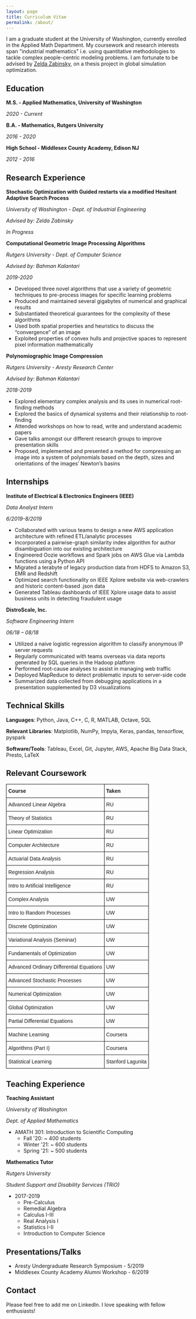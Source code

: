 ```yaml
---
layout: page
title: Curriculum Vitae
permalink: /about/
---
```



I am a graduate student at the University of Washington, currently enrolled in the Applied Math Department. My coursework and research interests span "industrial mathematics" i.e. using quantitative methodologies to tackle complex people-centric modeling problems. I am fortunate to be advised by [Zelda Zabinsky](http://faculty.washington.edu/zelda/), on a thesis project in global simulation optimization.

## Education

**M.S. - Applied Mathematics, University of Washington**

*2020 - Current*

**B.A. - Mathematics, Rutgers University**

*2016 - 2020*

**High School - Middlesex County Academy, Edison NJ**

*2012 - 2016*


## Research Experience

**Stochastic Optimization with Guided restarts via a modified Hesitant Adaptive Search Process**

*University of Washington - Dept. of Industrial Engineering*

*Advised by: Zelda Zabinsky*

*In Progress*

**Computational Geometric Image Processing Algorithms**

*Rutgers University - Dept. of Computer Science*

*Advised by: Bahman Kalantari*

*2019-2020*

  * Developed three novel algorithms that use a variety of geometric techniques to pre-process images for specific learning problems
  * Produced and maintained several gigabytes of numerical and graphical results
  * Substantiated theoretical guarantees for the complexity of these algorithms
  * Used both spatial properties and heuristics to discuss the “convergence” of an image
  * Exploited properties of convex hulls and projective spaces to represent pixel information mathematically

**Polynomiographic Image Compression**

*Rutgers University - Aresty Research Center*

*Advised by: Bahman Kalantari*

*2018-2019*

  * Explored elementary complex analysis and its uses in numerical root-finding methods
  * Explored the basics of dynamical systems and their relationship to root-finding
  * Attended workshops on how to read, write and understand academic papers
  * Gave talks amongst our different research groups to improve presentation skills
  * Proposed, implemented and presented a method for compressing an image into a system of polynomials based on the depth, sizes and orientations of the images’ Newton’s basins

## Internships

**Institute of Electrical & Electronics Engineers (IEEE)**

*Data Analyst Intern*

*6/2019-8/2019*

  * Collaborated with various teams to design a new AWS application architecture with refined ETL/analytic processes
  * Incorporated a pairwise-graph similarity index algorithm for author disambiguation into our existing architecture
  * Engineered Oozie workflows and Spark jobs on AWS Glue via Lambda functions using a Python API
  * Migrated a terabyte of legacy production data from HDFS to Amazon S3, EMR and Redshift  
  * Optimized search functionality on IEEE Xplore website via web-crawlers and historic content-based .json data
  * Generated Tableau dashboards of IEEE Xplore usage data to assist business units in detecting fraudulent usage

**DistroScale, Inc.**	 	 	 

*Software Engineering Intern*

*06/18 – 08/18*

  * Utilized a naive logistic regression algorithm to classify anonymous IP server requests
  * Regularly communicated with teams overseas via data reports generated by SQL queries in the Hadoop platform  
  * Performed root-cause analyses to assist in managing web traffic
  * Deployed MapReduce to detect problematic inputs to server-side code
  * Summarized data collected from debugging applications in a presentation supplemented by D3 visualizations  

## Technical Skills

**Languages**: Python, Java, C++, C, R, MATLAB, Octave, SQL

**Relevant Libraries**: Matplotlib, NumPy, Impyla, Keras, pandas, tensorflow, pyspark

**Software/Tools**: Tableau, Excel, Git, Jupyter, AWS, Apache Big Data Stack, Presto, LaTeX

## Relevant Coursework

<!--
| Course        | Taken at      | Grade |
| :------------- |:-------------| :-----|
| Advanced Linear Algebra       | RU  | B+|
| Theory of Statistics          | RU  | A |
| Linear Optimization           | RU  | A |
| Computer Architecture         | RU  | B+|
| Actuarial Data Analysis       | RU  | A |
| Regression Analysis           | RU  | A |
| Intro to AI                   | RU  | A |
| Complex Analysis              | UW  | 3.8 |
| Intro to Random Processes     | UW  | 3.9 |
| Discrete Optimization         | UW  | 3.9 |
| Variational Analysis (Seminar)| UW  | 4.0 |
| Fundamentals of Optimization  | UW  | 4.0 |
| Advanced Ordinary Differential Equations | UW  | 4.0 |
| Advanced Stochastic Processes | UW | 3.7 |
| Numerical Optimization | UW | - |
| Global Optimization | UW | - |
| Partial Differential Equations | UW | - |
| Machine Learning | Coursera | Certificate |
| Algorithms (Part I) | Coursera | - |
| Statistical Learning | Stanford Lagunita | Certificate |
-->

<style type="text/css">
.tg  {border-collapse:collapse;border-spacing:0;}
.tg td{border-color:black;border-style:solid;border-width:1px;font-family:Arial, sans-serif;font-size:14px;
  overflow:hidden;padding:10px 5px;word-break:normal;}
.tg th{border-color:black;border-style:solid;border-width:1px;font-family:Arial, sans-serif;font-size:14px;
  font-weight:normal;overflow:hidden;padding:10px 5px;word-break:normal;}
.tg .tg-1wig{font-weight:bold;text-align:left;vertical-align:top}
.tg .tg-0lax{text-align:left;vertical-align:top}
</style>
<table class="tg">
<thead>
  <tr>
    <th class="tg-1wig">Course</th>
    <th class="tg-1wig">Taken </th>
    <!--th class="tg-1wig">Grade</th-->
  </tr>
</thead>
<tbody>
  <tr>
    <td class="tg-0lax">Advanced Linear Algebra</td>
    <td class="tg-0lax">RU</td>
    <!--td class="tg-0lax">B+</td-->
  </tr>
  <tr>
    <td class="tg-0lax">Theory of Statistics</td>
    <td class="tg-0lax">RU</td>
    <!--td class="tg-0lax">A</td-->
  </tr>
  <tr>
    <td class="tg-0lax">Linear Optimization</td>
    <td class="tg-0lax">RU</td>
    <!--td class="tg-0lax">A</td-->
  </tr>
  <tr>
    <td class="tg-0lax">Computer Architecture</td>
    <td class="tg-0lax">RU</td>
    <!--td class="tg-0lax">B+</td-->
  </tr>
  <tr>
    <td class="tg-0lax">Actuarial Data Analysis</td>
    <td class="tg-0lax">RU</td>
    <!--td class="tg-0lax">A</td-->
  </tr>
  <tr>
    <td class="tg-0lax">Regression Analysis</td>
    <td class="tg-0lax">RU</td>
    <!--td class="tg-0lax">A</td-->
  </tr>
  <tr>
    <td class="tg-0lax">Intro to Artificial Intelligence</td>
    <td class="tg-0lax">RU </td>
    <!--td class="tg-0lax">A</td-->
  </tr>
  <tr>
    <td class="tg-0lax">Complex Analysis</td>
    <td class="tg-0lax">UW </td>
    <!--td class="tg-0lax">3.8</td-->
  </tr>
  <tr>
    <td class="tg-0lax">Intro to Random Processes</td>
    <td class="tg-0lax">UW</td>
    <!--td class="tg-0lax">3.9</td-->
  </tr>
  <tr>
    <td class="tg-0lax">Discrete Optimization</td>
    <td class="tg-0lax">UW</td>
    <!--td class="tg-0lax">3.9</td-->
  </tr>
  <tr>
    <td class="tg-0lax">Variational Analysis (Seminar)</td>
    <td class="tg-0lax">UW</td>
    <!--td class="tg-0lax">4.0</td-->
  </tr>
  <tr>
    <td class="tg-0lax">Fundamentals of Optimization</td>
    <td class="tg-0lax">UW</td>
    <!--td class="tg-0lax">4.0</td-->
  </tr>
  <tr>
    <td class="tg-0lax">Advanced Ordinary Differential Equations</td>
    <td class="tg-0lax">UW</td>
    <!--td class="tg-0lax">4.0</td-->
  </tr>
  <tr>
    <td class="tg-0lax">Advanced Stochastic Processes </td>
    <td class="tg-0lax">UW </td>
    <!--td class="tg-0lax">3.7</td-->
  </tr>
  <tr>
    <td class="tg-0lax">Numerical Optimization</td>
    <td class="tg-0lax">UW</td>
    <!--td class="tg-0lax">-</td-->
  </tr>
  <tr>
    <td class="tg-0lax">Global Optimization</td>
    <td class="tg-0lax">UW</td>
    <!--td class="tg-0lax">-</td-->
  </tr>
  <tr>
    <td class="tg-0lax">Partial Differential Equations </td>
    <td class="tg-0lax">UW</td>
    <!--td class="tg-0lax">-</td-->
  </tr>
  <tr>
    <td class="tg-0lax">Machine Learning </td>
    <td class="tg-0lax">Coursera</td>
    <!--td class="tg-0lax">Certificate</td-->
  </tr>
  <tr>
    <td class="tg-0lax">Algorithms (Part I)</td>
    <td class="tg-0lax">Coursera</td>
    <!--td class="tg-0lax">-</td-->
  </tr>
  <tr>
    <td class="tg-0lax">Statistical Learning </td>
    <td class="tg-0lax">Stanford Lagunita</td>
    <!--td class="tg-0lax">Certificate</td-->
  </tr>
</tbody>
</table>

<!--*- indicates in progress*-->

## Teaching Experience

**Teaching Assistant**

*University of Washington*

*Dept. of Applied Mathematics*

* AMATH 301: Introduction to Scientific Computing
  * Fall '20: ~ 400 students
  * Winter '21: ~ 600 students
  * Spring '21: ~ 500 students

**Mathematics Tutor**

*Rutgers University*

*Student Support and Disability Services (TRiO)*

* 2017-2019
  * Pre-Calculus
  * Remedial Algebra
  * Calculus I-III
  * Real Analysis I
  * Statistics I-II
  * Introduction to Computer Science

## Presentations/Talks

* Aresty Undergraduate Research Symposium - 5/2019
* Middlesex County Academy Alumni Workshop - 6/2019

## Contact

Please feel free to add me on LinkedIn. I love speaking with fellow enthusiasts!  

<!--[email@domain.com](mailto:email@domain.com)-->
